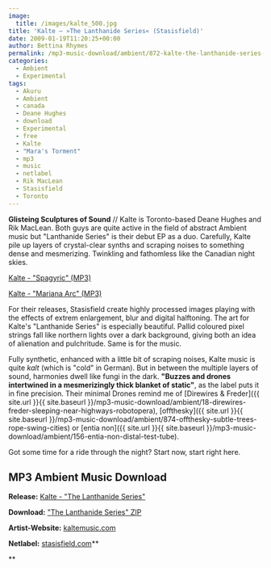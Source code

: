```yaml
---
image:
  title: /images/kalte_500.jpg
title: 'Kalte – »The Lanthanide Series« (Stasisfield)'
date: 2009-01-19T11:20:25+00:00
author: Bettina Rhymes
permalink: /mp3-music-download/ambient/872-kalte-the-lanthanide-series-stasisfield
categories:
  - Ambient
  - Experimental
tags:
  - Akuru
  - Ambient
  - canada
  - Deane Hughes
  - download
  - Experimental
  - free
  - Kalte
  - "Mara's Torment"
  - mp3
  - music
  - netlabel
  - Rik MacLean
  - Stasisfield
  - Toronto
---
```

**Glisteing Sculptures of Sound** // Kalte is Toronto-based Deane Hughes and Rik MacLean. Both guys are quite active in the field of abstract Ambient music but "Lanthanide Series" is their debut EP as a duo. Carefully, Kalte pile up layers of crystal-clear synths and scraping noises to something dense and mesmerizing. Twinkling and fathomless like the Canadian night skies. 

[Kalte - "Spagyric" (MP3)](http://stasisfield.com/mp3z_06/SF-6010-lanthanide-02.mp3)
  
[Kalte - "Mariana Arc" (MP3)](http://stasisfield.com/mp3z_06/SF-6010-lanthanide-03.mp3)

<!--more-->

For their releases, Stasisfield create highly processed images playing with the effects of extrem enlargement, blur and digital halftoning. The art for Kalte's "Lanthanide Series" is especially beautiful. Pallid coloured pixel strings fall like northern lights over a dark background, giving both an idea of alienation and pulchritude. Same is for the music.

Fully synthetic, enhanced with a little bit of scraping noises, Kalte music is quite _kalt_ (which is "cold" in German). But in between the multiple layers of sound, harmonies dwell like fungi in the dark. **"Buzzes and drones intertwined in a mesmerizingly thick blanket of static"**, as the label puts it in fine precision. Their minimal Drones remind me of [Direwires & Freder]({{ site.url }}{{ site.baseurl }}/mp3-music-download/ambient/18-direwires-freder-sleeping-near-highways-robotopera), [offthesky]({{ site.url }}{{ site.baseurl }}/mp3-music-download/ambient/874-offthesky-subtle-trees-rope-swing-cities) or [entia non]({{ site.url }}{{ site.baseurl }}/mp3-music-download/ambient/156-entia-non-distal-test-tube).

Got some time for a ride through the night? Start now, start right here.

## MP3 Ambient Music Download

**Release:** [Kalte - "The Lanthanide Series"](http://www.stasisfield.com/releases/year06/sf-6010.html)
  
**Download:** ["The Lanthanide Series" ZIP](http://www.stasisfield.com/mp3z_06/SF-6010-lanthanide.zip)
  
**Artist-Website:** [kaltemusic.com](http://www.kaltemusic.com/)
  
**Netlabel:** [stasisfield.com](http://stasisfield.com)**
  
**
